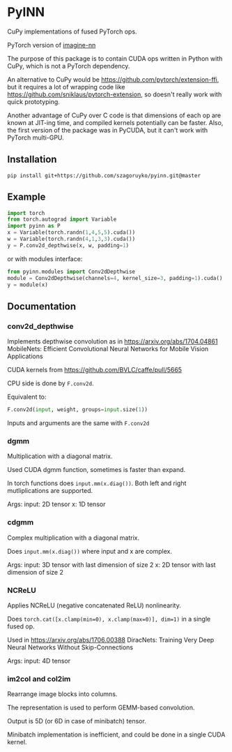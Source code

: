 PyINN
=====

CuPy implementations of fused PyTorch ops.

PyTorch version of [imagine-nn](https://github.com/szagoruyko/imagine-nn)

The purpose of this package is to contain CUDA ops written in Python
with CuPy, which is not a PyTorch dependency.

An alternative to CuPy would be <https://github.com/pytorch/extension-ffi>,
but it requires a lot of wrapping code like <https://github.com/sniklaus/pytorch-extension>,
so doesn't really work with quick prototyping.

Another advantage of CuPy over C code is that dimensions of each op
are known at JIT-ing time, and compiled kernels potentially can be faster.
Also, the first version of the package was in PyCUDA, but it can't work with
PyTorch multi-GPU.


## Installation

```
pip install git+https://github.com/szagoruyko/pyinn.git@master
```

## Example

```python
import torch
from torch.autograd import Variable
import pyinn as P
x = Variable(torch.randn(1,4,5,5).cuda())
w = Variable(torch.randn(4,1,3,3).cuda())
y = P.conv2d_depthwise(x, w, padding=1)
```

or with modules interface:

```python
from pyinn.modules import Conv2dDepthwise
module = Conv2dDepthwise(channels=4, kernel_size=3, padding=1).cuda()
y = module(x)
```

## Documentation 

### conv2d_depthwise

Implements depthwise convolution as in <https://arxiv.org/abs/1704.04861>
MobileNets: Efficient Convolutional Neural Networks for Mobile Vision Applications

CUDA kernels from https://github.com/BVLC/caffe/pull/5665

CPU side is done by `F.conv2d`.

Equivalent to:

```python
F.conv2d(input, weight, groups=input.size(1))
```

Inputs and arguments are the same with `F.conv2d`


### dgmm

Multiplication with a diagonal matrix.

Used CUDA dgmm function, sometimes is faster than expand.

In torch functions does `input.mm(x.diag())`. Both left and right
mutliplications are supported.

Args:
    input: 2D tensor
    x: 1D tensor
    
    
### cdgmm

Complex multiplication with a diagonal matrix.

Does `input.mm(x.diag())` where input and x are complex.

Args:
    input: 3D tensor with last dimension of size 2
    x: 2D tensor with last dimension of size 2
    
    
### NCReLU

Applies NCReLU (negative concatenated ReLU) nonlinearity.

Does `torch.cat([x.clamp(min=0), x.clamp(max=0)], dim=1)` in a single fused op.

Used in <https://arxiv.org/abs/1706.00388>
DiracNets: Training Very Deep Neural Networks Without Skip-Connections

Args:
    input: 4D tensor


### im2col and col2im

Rearrange image blocks into columns.

The representation is used to perform GEMM-based convolution.

Output is 5D (or 6D in case of minibatch) tensor.

Minibatch implementation is inefficient, and could be done in a single CUDA kernel.
